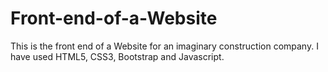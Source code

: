 # Front-end-of-a-Website
This is the front end of a Website for an imaginary construction company. 
I have used HTML5, CSS3, Bootstrap and Javascript.

